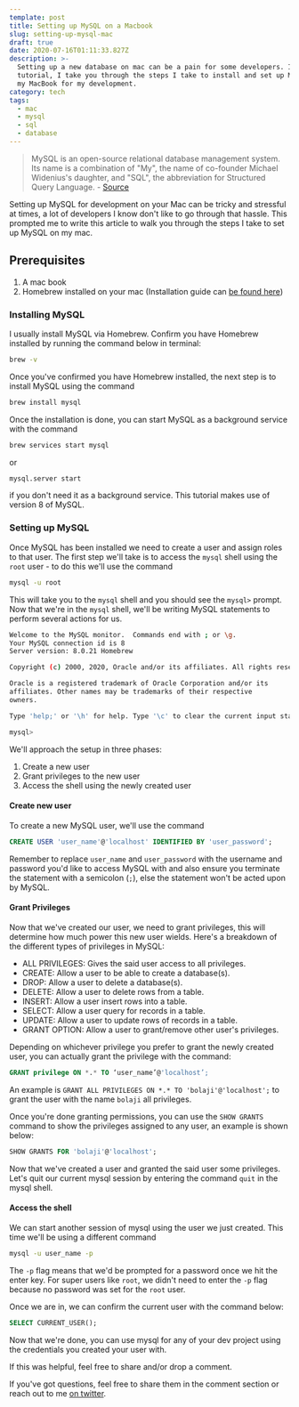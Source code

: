 ```yaml
---
template: post
title: Setting up MySQL on a Macbook
slug: setting-up-mysql-mac
draft: true
date: 2020-07-16T01:11:33.827Z
description: >-
  Setting up a new database on mac can be a pain for some developers. In this
  tutorial, I take you through the steps I take to install and set up MySQL on
  my MacBook for my development.
category: tech
tags:
  - mac
  - mysql
  - sql
  - database
---
```

> MySQL is an open-source relational database management system. Its name is a combination of "My", the name of co-founder Michael Widenius's daughter, and "SQL", the abbreviation for Structured Query Language. - [Source](https://en.wikipedia.org/wiki/MySQL)

Setting up MySQL for development on your Mac can be tricky and stressful at times, a lot of developers I know don't like to go through that hassle. This prompted me to write this article to walk you through the steps I take to set up MySQL on my mac.

## Prerequisites

1. A mac book
2. Homebrew installed on your mac (Installation guide can [be found here](https://brew.sh/)) 

### Installing MySQL

I usually install MySQL via Homebrew. Confirm you have Homebrew installed by running the command below in terminal:

```sh
brew -v
```

Once you've confirmed you have Homebrew installed, the next step is to install MySQL using the command

```sh
brew install mysql
```

Once the installation is done, you can start MySQL as a background service with the command

```sh
brew services start mysql
```

or 

```sh
mysql.server start
```

if you don't need it as a background service.
This tutorial makes use of version 8 of MySQL.

### Setting up MySQL

Once MySQL has been installed we need to create a user and assign roles to that user. The first step we'll take is to access the `mysql` shell using the `root` user - to do this we'll use the command

```sh
mysql -u root
```

This will take you to the `mysql` shell and you should see the `mysql>` prompt.
Now that we're in the `mysql` shell, we'll be writing MySQL statements to perform several actions for us.

```sh
Welcome to the MySQL monitor.  Commands end with ; or \g.
Your MySQL connection id is 8
Server version: 8.0.21 Homebrew

Copyright (c) 2000, 2020, Oracle and/or its affiliates. All rights reserved.

Oracle is a registered trademark of Oracle Corporation and/or its
affiliates. Other names may be trademarks of their respective
owners.

Type 'help;' or '\h' for help. Type '\c' to clear the current input statement.

mysql>
```

We'll approach the setup in three phases:

1. Create a new user
2. Grant privileges to the new user
3. Access the shell using the newly created user

#### Create new user

To create a new MySQL user, we'll use the command

```sql
CREATE USER 'user_name'@'localhost' IDENTIFIED BY 'user_password';
```

Remember to replace `user_name` and `user_password` with the username and password you'd like to access MySQL with and also ensure you terminate the statement with a semicolon (`;`), else the statement won't be acted upon by MySQL.

#### Grant Privileges

Now that we've created our user, we need to grant privileges, this will determine how much power this new user wields. Here's a breakdown of the different types of privileges in MySQL:

* ALL PRIVILEGES: Gives the said user access to all privileges.
* CREATE: Allow a user to be able to create a database(s).
* DROP: Allow a user to delete a database(s).
* DELETE: Allow a user to delete rows from a table.
* INSERT: Allow a user insert rows into a table.
* SELECT: Allow a user query for records in a table.
* UPDATE: Allow a user to update rows of records in a table.
* GRANT OPTION: Allow a user to grant/remove other user's privileges.

Depending on whichever privilege you prefer to grant the newly created user, you can actually grant the privilege with the command:

```sql
GRANT privilege ON *.* TO ‘user_name’@'localhost’;
```

An example is `GRANT ALL PRIVILEGES ON *.* TO 'bolaji'@'localhost';` to grant the user with the name `bolaji` all privileges.

Once you're done granting permissions, you can use the `SHOW GRANTS` command to show the privileges assigned to any user, an example is shown below:

```sql
SHOW GRANTS FOR 'bolaji'@'localhost';
```

Now that we've created a user and granted the said user some privileges. Let's quit our current mysql session by entering the command `quit` in the mysql shell.

#### Access the shell

We can start another session of mysql using the user we just created. This time we'll be using a different command

```sh
mysql -u user_name -p
```

The `-p` flag means that we'd be prompted for a password once we hit the enter key. For super users like `root`, we didn't need to enter the `-p` flag because no password was set for the `root` user.

Once we are in, we can confirm the current user with the command below:

```sql
SELECT CURRENT_USER();
```

Now that we're done, you can use mysql for any of your dev project using the credentials you created your user with.


If this was helpful, feel free to share and/or drop a comment.

If you've got questions, feel free to share them in the comment section or reach out to me [on twitter](https://twitter.com/Bolaji___).
